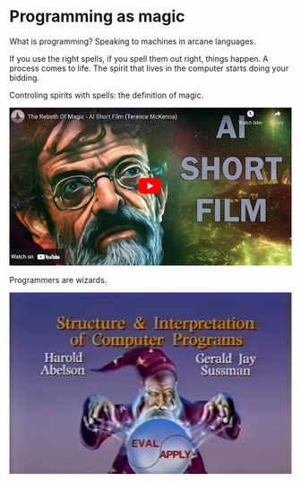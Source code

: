 # Programming as magic

What is programming? Speaking to machines in arcane languages.

If you use the right spells, if you spell them out right, things happen. A process comes to life. The spirit that lives in the computer starts doing your bidding.

Controling spirits with spells: the definition of magic.

[![YouTube: The Rebirth Of Magic - AI Short Film (Terence McKenna)](img/2023-01-28-magic.jpg)](https://www.youtube.com/watch?v=uXUK9WpwmIs)

Programmers are wizards.

[![YouTube playlist: MIT 6.001 Structure and Interpretation of Computer Programs](img/2023-01-28-magic-2.jpg)](https://www.youtube.com/watch?v=-J_xL4IGhJA&list=PLE18841CABEA24090)

